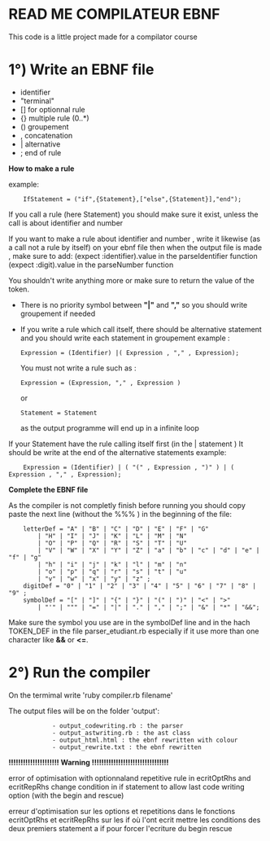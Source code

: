 READ ME  COMPILATEUR EBNF
=========================

This code is a little project made for a compilator course


1°) Write an EBNF file
======================

  - identifier
  - "terminal"
  - [] for optionnal rule
  - {} multiple rule (0..*)
  - () groupement
  - , concatenation
  - | alternative
  - ; end of rule

**How to make a rule**

  example:

		IfStatement = ("if",{Statement},["else",{Statement}],"end");  

  If you call a rule (here Statement) you should make sure it exist, unless the call is about
  identifier and number
  
  If you want to make a rule about identifier and number , write it likewise (as a call not a rule by itself) on your ebnf file
  then when the output file is made , make sure to add:
     (expect :identifier).value in the parseIdentifier function
     (expect :digit).value in the parseNumber function

  You shouldn't write anything more or make sure to return the value of the token. 

  - There is no priority symbol between **"|"** and **","** so you should write groupement if needed

  - If you write a rule which call itself, there should be alternative statement and you should write each 
    statement in groupement
      example :

		Expression = (Identifier) |( Expression , "," , Expression);

    You must not write a rule such as :

		Expression = (Expression, "," , Expression )

    or
     
		Statement = Statement

    as the output programme will end up in a infinite loop
   
   If your Statement have the rule  calling itself first (in the | statement ) It should be write at the end of the alternative statements
       example: 

		Expression = (Identifier) | ( "(" , Expression , ")" ) | ( Expression , "," , Expression);



**Complete the EBNF file**

As the compiler is not completly finish before running you should copy paste the next line (without the %%% ) in
the beginning of the file:

		letterDef = "A" | "B" | "C" | "D" | "E" | "F" | "G"
			| "H" | "I" | "J" | "K" | "L" | "M" | "N"
			| "O" | "P" | "Q" | "R" | "S" | "T" | "U"
			| "V" | "W" | "X" | "Y" | "Z" | "a" | "b" | "c" | "d" | "e" | "f" | "g"
			| "h" | "i" | "j" | "k" | "l" | "m" | "n"
			| "o" | "p" | "q" | "r" | "s" | "t" | "u"
			| "v" | "w" | "x" | "y" | "z" ;
		digitDef = "0" | "1" | "2" | "3" | "4" | "5" | "6" | "7" | "8" | "9" ;
		symbolDef = "[" | "]" | "{" | "}" | "(" | ")" | "<" | ">"
			| "'" | """ | "=" | "|" | "." | "," | ";" | "&" | "*" | "&&";


Make sure the symbol you use are in the symbolDef line and in the hach TOKEN_DEF in the file parser_etudiant.rb especially if it use more than one character like **&&** or **<=**.


2°) Run the compiler
====================

On the termimal write 'ruby compiler.rb filename'

The output files will be on the folder 'output':

                - output_codewriting.rb : the parser
                - output_astwriting.rb : the ast class
                - output_html.html : the ebnf rewritten with colour
                - output_rewrite.txt : the ebnf rewritten


**!!!!!!!!!!!!!!!!!!!!! Warning !!!!!!!!!!!!!!!!!!!!!!!!!!!!!!!!**

error of optimisation with optionnaland repetitive rule in ecritOptRhs and ecritRepRhs change condition in if statement to allow 
last code writing option (with the begin and rescue)

erreur d'optimisation sur les options et repetitions
dans le fonctions ecritOptRhs et ecritRepRhs sur les if où l'ont ecrit mettre les conditions des deux premiers statement a if
pour forcer l'ecriture du begin rescue




